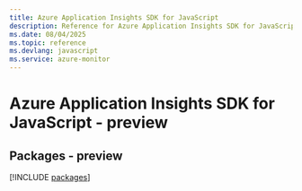 ```yaml
---
title: Azure Application Insights SDK for JavaScript
description: Reference for Azure Application Insights SDK for JavaScript
ms.date: 08/04/2025
ms.topic: reference
ms.devlang: javascript
ms.service: azure-monitor
---
```

# Azure Application Insights SDK for JavaScript - preview
## Packages - preview
[!INCLUDE [packages](application-insights-index.md)]